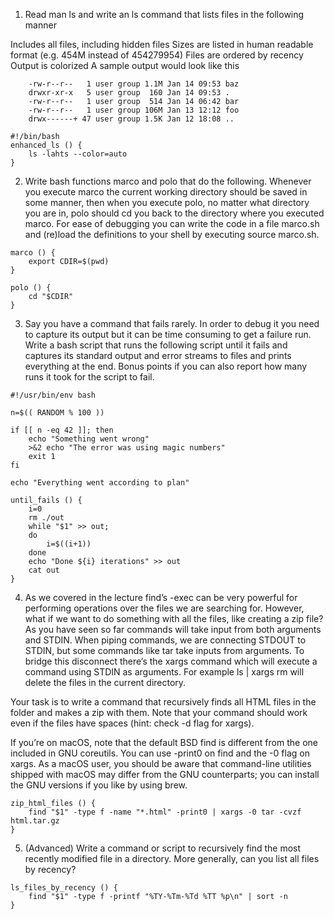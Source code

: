 1. Read man ls and write an ls command that lists files in the following manner

Includes all files, including hidden files
Sizes are listed in human readable format (e.g. 454M instead of 454279954)
Files are ordered by recency
Output is colorized
A sample output would look like this

```
    -rw-r--r--   1 user group 1.1M Jan 14 09:53 baz
    drwxr-xr-x   5 user group  160 Jan 14 09:53 .
    -rw-r--r--   1 user group  514 Jan 14 06:42 bar
    -rw-r--r--   1 user group 106M Jan 13 12:12 foo
    drwx------+ 47 user group 1.5K Jan 12 18:08 ..
```

```
#!/bin/bash
enhanced_ls () {
	ls -lahts --color=auto
}
```

2. Write bash functions marco and polo that do the following. Whenever you execute marco the current working directory should be saved in some manner, then when you execute polo, no matter what directory you are in, polo should cd you back to the directory where you executed marco. For ease of debugging you can write the code in a file marco.sh and (re)load the definitions to your shell by executing source marco.sh.

```
marco () {
	export CDIR=$(pwd)	
}

polo () {
	cd "$CDIR"
}
```

3. Say you have a command that fails rarely. In order to debug it you need to capture its output but it can be time consuming to get a failure run. Write a bash script that runs the following script until it fails and captures its standard output and error streams to files and prints everything at the end. Bonus points if you can also report how many runs it took for the script to fail.

```
#!/usr/bin/env bash

n=$(( RANDOM % 100 ))

if [[ n -eq 42 ]]; then
    echo "Something went wrong"
    >&2 echo "The error was using magic numbers"
    exit 1
fi

echo "Everything went according to plan"
```

```
until_fails () {
	i=0
	rm ./out
	while "$1" >> out;
	do
		i=$((i+1))
	done
	echo "Done ${i} iterations" >> out
	cat out
}
```

4. As we covered in the lecture find’s -exec can be very powerful for performing operations over the files we are searching for. However, what if we want to do something with all the files, like creating a zip file? As you have seen so far commands will take input from both arguments and STDIN. When piping commands, we are connecting STDOUT to STDIN, but some commands like tar take inputs from arguments. To bridge this disconnect there’s the xargs command which will execute a command using STDIN as arguments. For example ls | xargs rm will delete the files in the current directory.

Your task is to write a command that recursively finds all HTML files in the folder and makes a zip with them. Note that your command should work even if the files have spaces (hint: check -d flag for xargs).

If you’re on macOS, note that the default BSD find is different from the one included in GNU coreutils. You can use -print0 on find and the -0 flag on xargs. As a macOS user, you should be aware that command-line utilities shipped with macOS may differ from the GNU counterparts; you can install the GNU versions if you like by using brew.

```
zip_html_files () {
	find "$1" -type f -name "*.html" -print0 | xargs -0 tar -cvzf html.tar.gz
}
```

5. (Advanced) Write a command or script to recursively find the most recently modified file in a directory. More generally, can you list all files by recency?

```
ls_files_by_recency () {
	find "$1" -type f -printf "%TY-%Tm-%Td %TT %p\n" | sort -n
}
```
